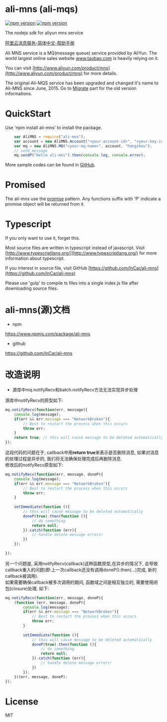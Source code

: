 # ali-mns (ali-mqs)
[![npm version](https://badge.fury.io/js/ali-mns.svg)](http://badge.fury.io/js/ali-mns)
[![npm version](https://badge.fury.io/js/ali-mqs.svg)](http://badge.fury.io/js/ali-mqs)

The nodejs sdk for aliyun mns service

[阿里云消息服务-简体中文-帮助手册](http://armclr.azurewebsites.net/Links/AliMNS?lang=zh-Hans)

Ali MNS service is a MQ(message queue) service provided by AliYun.
The world largest online sales website www.taobao.com is heavily relying on it.

You can visit [http://www.aliyun.com/product/mns](http://www.aliyun.com/product/mns) for more details.

The original Ali-MQS service has been upgraded and changed it's name to Ali-MNS since June, 2015.
Go to  [Migrate](#migrate) part for the old version informations.

# QuickStart
Use 'npm install ali-mns' to install the package.

```javascript
    var AliMNS = require("ali-mns");
    var account = new AliMNS.Account("<your-account-id>", "<your-key-id>", "<your-key-secret>");
    var mq = new AliMNS.MQ("<your-mq-name>", account, "hangzhou");
    // send message
    mq.sendP("Hello ali-mns").then(console.log, console.error);
```
More sample codes can be found in [GitHub](https://github.com/InCar/ali-mns/tree/master/test).

# Promised
The ali-mns use the [promise](https://www.npmjs.org/package/promise) pattern.
Any functions suffix with 'P' indicate a promise object will be returned from it.

# Typescript
If you only want to use it, forget this.

Most source files are written in typescript instead of javascript.
Visit [http://www.typescriptlang.org/](http://www.typescriptlang.org/) for more information about typescript.

If you interest in source file, visit GitHub [https://github.com/InCar/ali-mns](https://github.com/InCar/ali-mns)

Please use 'gulp' to compile ts files into a single index.js file after downloading source files. 

# ali-mns(源)文档

* npm

https://www.npmjs.com/package/ali-mns

* github

https://github.com/InCar/ali-mns

# 改造说明

* 源库中mq.notifyRecv和batch.notifyRecv方法无法实现异步处理

源库中notifyRecv的原型如下:

```javascript
mq.notifyRecv(function(err, message){
    console.log(message);
    if(err && err.message === "NetworkBroken"){
        // Best to restart the process when this occurs 
        throw err;
    }
    return true; // this will cause message to be deleted automatically 
});
```

   这段代码的问题在于, callback中用**return true**来表示是否删除消息, 如果对消息的处理过程是异步的, 我们将无法确保处理完成后再删除消息.
<br>
修改后的notifyRecv原型如下:

```javascript
mq.notifyRecv(function(err, message, doneP){
    console.log(message);
    if(err && err.message === "NetworkBroken"){
        // Best to restart the process when this occurs 
        throw err;
    }
    
    setImmediate(function (){
    	// this will cause message to be deleted automatically 
    	doneP(true).then(function (){
    		// do something
    		return null;
    	}).catch(function (err){
    		// handle delete message errors!
    	})
    });
    
});
```

另一个问题是, 采用notifyRecv(callback)这种函数原型,在异步的情况下, 会导致callback重入的问题(即:上一次callback还没有调用doneP().then(...)完成, 新的callback被调用). <br>
如果需要确保callback被多次调用的期间, 函数域之间是相互独立的, 需要使用闭包(closure)处理, 如下:

```javascript
mq.notifyRecv(function(err, message, doneP){
    (function (err, message, doneP){
        console.log(message);
        if(err && err.message === "NetworkBroken"){
            // Best to restart the process when this occurs 
            throw err;
        }
        
        setImmediate(function (){
            // this will cause message to be deleted automatically 
            doneP(true).then(function (){
                // do something
                return null;
            }).catch(function (err){
                // handle delete message errors!
            })
        });    
    })(err, message, doneP);   
});
```

# License
MIT

